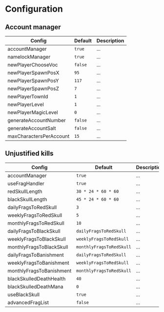 # Configuration

## Account manager

Config | Default | Description
--- | --- | ---
accountManager | `true` | ...
namelockManager | `true` | ...
newPlayerChooseVoc | `false` | ...
newPlayerSpawnPosX | `95` | ...
newPlayerSpawnPosY | `117` | ...
newPlayerSpawnPosZ | `7` | ...
newPlayerTownId | `1` | ...
newPlayerLevel | `1` | ...
newPlayerMagicLevel | `0` | ...
generateAccountNumber | `false` | ...
generateAccountSalt | `false` | ...
maxCharactersPerAccount | `15` | ...


## Unjustified kills

Config | Default | Description
--- | --- | ---
accountManager | `true` | ...
useFragHandler | `true` | ...
redSkullLength | `30 * 24 * 60 * 60` | ...
blackSkullLength | `45 * 24 * 60 * 60` | ...
dailyFragsToRedSkull | `3` | ...
weeklyFragsToRedSkull | `5` | ...
monthlyFragsToRedSkull | `10` | ...
dailyFragsToBlackSkull | `dailyFragsToRedSkull` | ...
weeklyFragsToBlackSkull | `weeklyFragsToRedSkull` | ...
monthlyFragsToBlackSkull | `monthlyFragsToRedSkull` | ...
dailyFragsToBanishment | `dailyFragsToRedSkull` | ...
weeklyFragsToBanishment | `weeklyFragsToRedSkull` | ...
monthlyFragsToBanishment | `monthlyFragsToRedSkull` | ...
blackSkulledDeathHealth | `40` | ...
blackSkulledDeathMana | `0` | ...
useBlackSkull | `true` | ...
advancedFragList | `false` | ...
